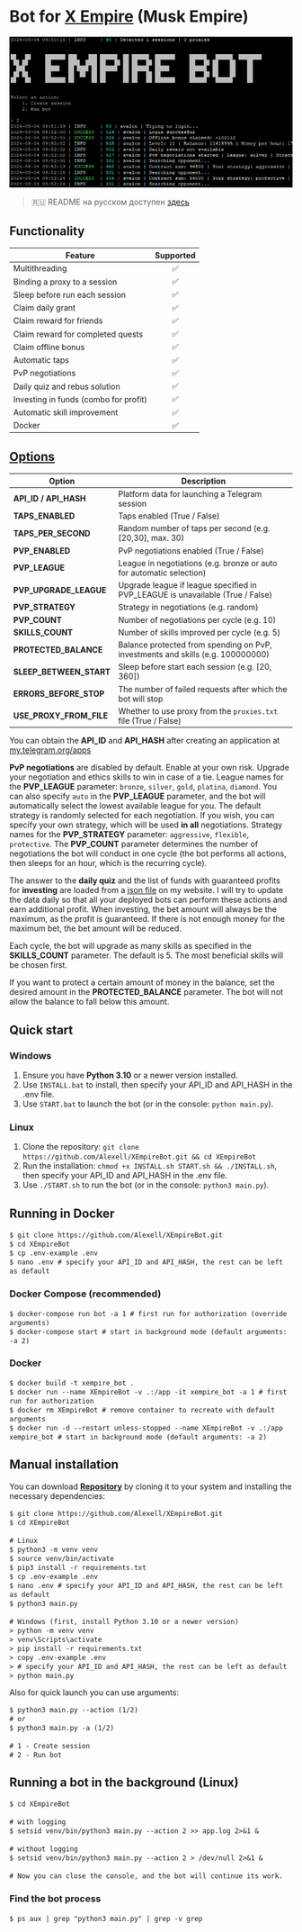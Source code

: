 # Bot for [X Empire](https://alexell.pro/cc/xempire) (Musk Empire)

![img1](.github/images/demo.png)

> 🇷🇺 README на русском доступен [здесь](README-RU.md)

## Functionality
| Feature                               | Supported  |
|---------------------------------------|:----------:|
| Multithreading                        |     ✅     |
| Binding a proxy to a session          |     ✅     |
| Sleep before run each session         |     ✅     |
| Claim daily grant                     |     ✅     |
| Claim reward for friends              |     ✅     |
| Claim reward for completed quests     |     ✅     |
| Claim offline bonus                   |     ✅     |
| Automatic taps                        |     ✅     |
| PvP negotiations                      |     ✅     |
| Daily quiz and rebus solution         |     ✅     |
| Investing in funds (combo for profit) |     ✅     |
| Automatic skill improvement           |     ✅     |
| Docker                                |     ✅     |

## [Options](https://github.com/Alexell/XEmpireBot/blob/main/.env-example)
| Option                  | Description                                                                        |
|-------------------------|------------------------------------------------------------------------------------|
| **API_ID / API_HASH**   | Platform data for launching a Telegram session                                     |
| **TAPS_ENABLED**        | Taps enabled (True / False)                                                        |
| **TAPS_PER_SECOND**     | Random number of taps per second (e.g. [20,30], max. 30)                           |
| **PVP_ENABLED**         | PvP negotiations enabled (True / False)                                            |
| **PVP_LEAGUE**          | League in negotiations (e.g. bronze or auto for automatic selection)               |
| **PVP_UPGRADE_LEAGUE**  | Upgrade league if league specified in PVP_LEAGUE is unavailable (True / False)     |
| **PVP_STRATEGY**        | Strategy in negotiations (e.g. random)                                             |
| **PVP_COUNT**           | Number of negotiations per cycle (e.g. 10)                                         |
| **SKILLS_COUNT**        | Number of skills improved per cycle (e.g. 5)                                       |
| **PROTECTED_BALANCE**   | Balance protected from spending on PvP, investments and skills (e.g. 100000000)    |
| **SLEEP_BETWEEN_START** | Sleep before start each session (e.g. [20, 360])                                   |
| **ERRORS_BEFORE_STOP**  | The number of failed requests after which the bot will stop                        |
| **USE_PROXY_FROM_FILE** | Whether to use proxy from the `proxies.txt` file (True / False)                    |

You can obtain the **API_ID** and **API_HASH** after creating an application at [my.telegram.org/apps](https://my.telegram.org/apps)

**PvP negotiations** are disabled by default. Enable at your own risk. Upgrade your negotiation and ethics skills to win in case of a tie. League names for the **PVP_LEAGUE** parameter: `bronze`, `silver`, `gold`, `platina`, `diamond`. You can also specify `auto` in the **PVP_LEAGUE** parameter, and the bot will automatically select the lowest available league for you. The default strategy is randomly selected for each negotiation. If you wish, you can specify your own strategy, which will be used **in all** negotiations. Strategy names for the **PVP_STRATEGY** parameter: `aggressive`, `flexible`, `protective`. The **PVP_COUNT** parameter determines the number of negotiations the bot will conduct in one cycle (the bot performs all actions, then sleeps for an hour, which is the recurring cycle).

The answer to the **daily quiz** and the list of funds with guaranteed profits for **investing** are loaded from a [json file](https://alexell.pro/crypto/x-empire/data.json) on my website. I will try to update the data daily so that all your deployed bots can perform these actions and earn additional profit. When investing, the bet amount will always be the maximum, as the profit is guaranteed. If there is not enough money for the maximum bet, the bet amount will be reduced.

Each cycle, the bot will upgrade as many skills as specified in the **SKILLS_COUNT** parameter. The default is 5. The most beneficial skills will be chosen first.

If you want to protect a certain amount of money in the balance, set the desired amount in the **PROTECTED_BALANCE** parameter. The bot will not allow the balance to fall below this amount.

## Quick start
### Windows
1. Ensure you have **Python 3.10** or a newer version installed.
2. Use `INSTALL.bat` to install, then specify your API_ID and API_HASH in the .env file.
3. Use `START.bat` to launch the bot (or in the console: `python main.py`).

### Linux
1. Clone the repository: `git clone https://github.com/Alexell/XEmpireBot.git && cd XEmpireBot`
2. Run the installation: `chmod +x INSTALL.sh START.sh && ./INSTALL.sh`, then specify your API_ID and API_HASH in the .env file.
3. Use `./START.sh` to run the bot (or in the console: `python3 main.py`).

## Running in Docker
```
$ git clone https://github.com/Alexell/XEmpireBot.git
$ cd XEmpireBot
$ cp .env-example .env
$ nano .env # specify your API_ID and API_HASH, the rest can be left as default
```
### Docker Compose (recommended)
```
$ docker-compose run bot -a 1 # first run for authorization (override arguments)
$ docker-compose start # start in background mode (default arguments: -a 2)
```
### Docker
```
$ docker build -t xempire_bot .
$ docker run --name XEmpireBot -v .:/app -it xempire_bot -a 1 # first run for authorization
$ docker rm XEmpireBot # remove container to recreate with default arguments
$ docker run -d --restart unless-stopped --name XEmpireBot -v .:/app xempire_bot # start in background mode (default arguments: -a 2)
```

## Manual installation
You can download [**Repository**](https://github.com/Alexell/XEmpireBot) by cloning it to your system and installing the necessary dependencies:
```
$ git clone https://github.com/Alexell/XEmpireBot.git
$ cd XEmpireBot

# Linux
$ python3 -m venv venv
$ source venv/bin/activate
$ pip3 install -r requirements.txt
$ cp .env-example .env
$ nano .env # specify your API_ID and API_HASH, the rest can be left as default
$ python3 main.py

# Windows (first, install Python 3.10 or a newer version)
> python -m venv venv
> venv\Scripts\activate
> pip install -r requirements.txt
> copy .env-example .env
> # specify your API_ID and API_HASH, the rest can be left as default
> python main.py
```

Also for quick launch you can use arguments:
```
$ python3 main.py --action (1/2)
# or
$ python3 main.py -a (1/2)

# 1 - Create session
# 2 - Run bot
```

## Running a bot in the background (Linux)
```
$ cd XEmpireBot

# with logging
$ setsid venv/bin/python3 main.py --action 2 >> app.log 2>&1 &

# without logging
$ setsid venv/bin/python3 main.py --action 2 > /dev/null 2>&1 &

# Now you can close the console, and the bot will continue its work.
```

### Find the bot process
```
$ ps aux | grep "python3 main.py" | grep -v grep
```